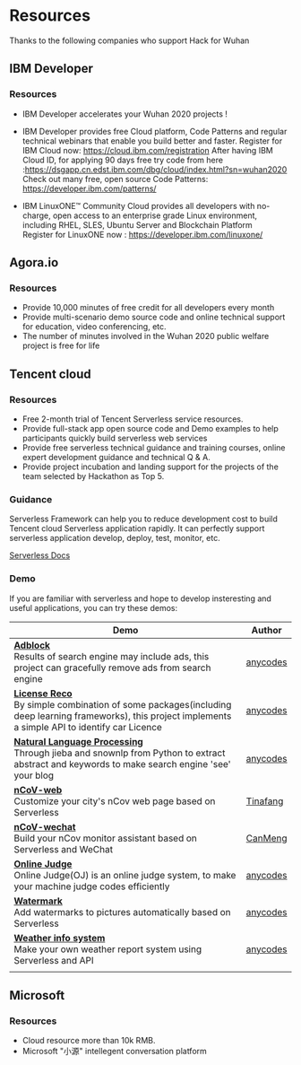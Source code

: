 # Resources

Thanks to the following companies who support Hack for Wuhan

## IBM Developer

### Resources
- IBM Developer accelerates your Wuhan 2020 projects !

- IBM Developer provides free Cloud platform, Code Patterns and regular technical webinars that enable you build better and faster.
      Register for IBM Cloud now:  https://cloud.ibm.com/registration
      After having IBM Cloud ID, for applying 90 days free try code from here :https://dsgapp.cn.edst.ibm.com/dbg/cloud/index.html?sn=wuhan2020
      Check out many free, open source Code Patterns:  https://developer.ibm.com/patterns/

- IBM  LinuxONE™ Community Cloud provides all developers with no-charge, open access to an enterprise grade Linux environment, including RHEL, SLES, Ubuntu Server and Blockchain Platform  
Register for LinuxONE now : https://developer.ibm.com/linuxone/




## Agora.io

### Resources

- Provide 10,000 minutes of free credit for all developers every month
- Provide multi-scenario demo source code and online technical support for education, video conferencing, etc.
- The number of minutes involved in the Wuhan 2020 public welfare project is free for life

## Tencent cloud

### Resources

- Free 2-month trial of Tencent Serverless service resources.
- Provide full-stack app open source code and Demo examples to help participants quickly build serverless web services
- Provide free serverless technical guidance and training courses, online expert development guidance and technical Q & A.
- Provide project incubation and landing support for the projects of the team selected by Hackathon as Top 5.

### Guidance

Serverless Framework can help you to reduce development cost to build Tencent cloud Serverless application rapidly. It can perfectly support serverless application develop, deploy, test, monitor, etc.

[Serverless Docs](https://serverless.com/cn/framework/docs/ "Serverless Docs")

### Demo

If you are familiar with serverless and hope to develop insteresting and useful applications, you can try these demos:

| Demo | Author |
|------|------------|
| [**Adblock**](https://github.com/TencentCloud/Serverless-demos/tree/master/Adblock%EF%BC%88%E5%8E%BB%E5%B9%BF%E5%91%8A%E6%90%9C%E7%B4%A2%E5%BC%95%E6%93%8E%EF%BC%89 "**Adblock**") <br>Results of search engine may include ads, this project can gracefully remove ads from search engine | [anycodes](https://github.com/anycodes) |
| [**License Reco**](https://github.com/TencentCloud/Serverless-demos/tree/master/License%20Reco%EF%BC%88%E8%BD%A6%E7%A5%A8%E8%AF%86%E5%88%AB%20API%EF%BC%89 "**License Reco**") <br>By simple combination of some packages(including deep learning frameworks), this project implements a simple API to identify car Licence | [anycodes](https://github.com/anycodes) |
| [**Natural Language Processing**](https://github.com/TencentCloud/Serverless-demos/tree/master/Natural%20Language%20Processing%EF%BC%88%E7%BD%91%E7%AB%99%E4%B8%8E%E8%87%AA%E7%84%B6%E8%AF%AD%E8%A8%80%E5%A4%84%E7%90%86%EF%BC%89 "**Natural Language Processing**")  <br>Through jieba and snownlp from Python to extract abstract and keywords to make search engine 'see' your blog | [anycodes](https://github.com/anycodes) |
| [**nCoV-web**](https://github.com/TencentCloud/Serverless-demos/tree/master/nCoV-web%EF%BC%88%E7%96%AB%E6%83%85%E6%9F%A5%E8%AF%A2%E9%A1%B5%EF%BC%89 "**nCoV-web**") <br>Customize your city's nCov web page based on Serverless | [Tinafang](https://github.com/tinafangkunding) |
| [**nCoV-wechat** ](https://github.com/TencentCloud/Serverless-demos/tree/master/nCoV-wechat%EF%BC%88%E7%96%AB%E6%83%85%E7%9B%91%E6%8E%A7%E5%8A%A9%E6%89%8B%EF%BC%89 "**nCoV-wechat** ") <br>Build your nCov monitor assistant based on Serverless and WeChat | [CanMeng](https://github.com/canmengfly) |
| [**Online Judge**](https://github.com/TencentCloud/Serverless-demos/tree/master/Online%20Judge%EF%BC%88%E5%9C%A8%E7%BA%BF%E5%88%A4%E9%A2%98%E7%B3%BB%E7%BB%9F%EF%BC%89 "**Online Judge**")  <br>Online Judge(OJ) is an online judge system, to make your machine judge codes efficiently | [anycodes](https://github.com/anycodes) |
| [**Watermark**](https://github.com/TencentCloud/Serverless-demos/tree/master/Watermark%EF%BC%88%E4%B8%8A%E4%BC%A0%E5%9B%BE%E7%89%87%E5%8A%A0%E6%B0%B4%E5%8D%B0%EF%BC%89 "**Watermark**")  <br>Add watermarks to pictures automatically based on Serverless | [anycodes](https://github.com/anycodes) |
| [**Weather info system**](https://github.com/TencentCloud/Serverless-demos/tree/master/Weather%20info%20system%EF%BC%88%E5%A4%A9%E6%B0%94%E4%BF%A1%E6%81%AF%E7%B3%BB%E7%BB%9F%EF%BC%89 "**Weather info system**") <br>Make your own weather report system using Serverless and API | [anycodes](https://github.com/anycodes) |
|                                                              |                                                |

## Microsoft

### Resources

- Cloud resource more than 10k RMB.
- Microsoft "小源" intellegent conversation platform
